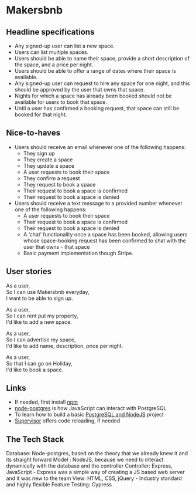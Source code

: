 # Makersbnb

## Headline specifications

- Any signed-up user can list a new space.
- Users can list multiple spaces.
- Users should be able to name their space, provide a short description of the space, and a price per night.
- Users should be able to offer a range of dates where their space is available.
- Any signed-up user can request to hire any space for one night, and this should be approved by the user that owns that space.
- Nights for which a space has already been booked should not be available for users to book that space.
- Until a user has confirmed a booking request, that space can still be booked for that night.

## Nice-to-haves

- Users should receive an email whenever one of the following happens:
  - They sign up
  - They create a space
  - They update a space
  - A user requests to book their space
  - They confirm a request
  - They request to book a space
  - Their request to book a space is confirmed
  - Their request to book a space is denied
- Users should receive a text message to a provided number whenever one of the following happens:
  - A user requests to book their space
  - Their request to book a space is confirmed
  - Their request to book a space is denied
  - A ‘chat’ functionality once a space has been booked, allowing users whose space-booking request has been confirmed to chat with the user that owns - that space
  - Basic payment implementation though Stripe.


## User stories
As a user,  
So I can use Makersbnb everyday,  
I want to be able to sign up.

As a user,  
So I can rent put my property,  
I'd like to add a new space.

As a user,  
So I can advertise my space,  
I'd like to add name, description, price per night.

As a user,  
So that I can go on Holiday,  
I'd like to book a space.  


## Links

- If needed, first install [npm](https://www.npmjs.com/get-npm)
- [node-postgres](https://node-postgres.com) is how JavaScript can interact with PostgreSQL
- To learn how to build a basic [PostgreSQL and NodeJS](https://mherman.org/blog/postgresql-and-nodejs/) project
- [Supervisor](https://github.com/isaacs/node-supervisor) offers code reloading, if needed

## The Tech Stack
Database: Node-postgres, based on the theory that we already knew it and its straight forward
Model : NodeJS, because we need to interact dynamically with the database and the controller
Controller: Express, JavaScript - Express was a simple way of creating a JS based web server and it was new to the team
View: HTML, CSS, jQuery - Industry standard and highly flexible
Feature Testing: Cypress 
